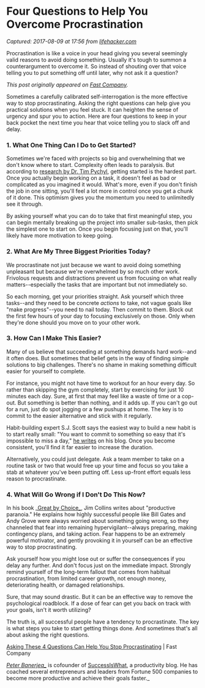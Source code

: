 # Four Questions to Help You Overcome Procrastination

_Captured: 2017-08-09 at 17:56 from [lifehacker.com](http://lifehacker.com/four-questions-to-help-you-overcome-procrastination-1784833178)_

Procrastination is like a voice in your head giving you several seemingly valid reasons to avoid doing something. Usually it's tough to summon a counterargument to overcome it. So instead of shouting over that voice telling you to put something off until later, why not ask it a question?

_This post originally appeared on [Fast Company](http://www.fastcompany.com/3058529/how-to-be-a-success-at-everything/asking-these-4-questions-can-help-you-stop-procrastinating)._

Sometimes a carefully calibrated self-interrogation is the more effective way to stop procrastinating. Asking the right questions can help give you practical solutions when you feel stuck. It can heighten the sense of urgency and spur you to action. Here are four questions to keep in your back pocket the next time you hear that voice telling you to slack off and delay.

### 1\. What One Thing Can I Do to Get Started?

Sometimes we're faced with projects so big and overwhelming that we don't know where to start. Complexity often leads to paralysis. But according to [research by Dr. Tim Pychyl](https://www.psychologytoday.com/blog/dont-delay/200803/just-get-started), getting started is the hardest part. Once you actually begin working on a task, it doesn't feel as bad or complicated as you imagined it would. What's more, even if you don't finish the job in one sitting, you'll feel a lot more in control once you get a chunk of it done. This optimism gives you the momentum you need to unlimitedly see it through.

By asking yourself what you can do to take that first meaningful step, you can begin mentally breaking up the project into smaller sub-tasks, then pick the simplest one to start on. Once you begin focusing just on that, you'll likely have more motivation to keep going.

### 2\. What Are My Three Biggest Priorities Today?

We procrastinate not just because we want to avoid doing something unpleasant but because we're overwhelmed by so much other work. Frivolous requests and distractions prevent us from focusing on what really matters--especially the tasks that are important but not immediately so.

So each morning, get your priorities straight. Ask yourself which three tasks--and they need to be concrete _actions_ to take, not vague goals like "make progress"--you need to nail today. Then commit to them. Block out the first few hours of your day to focusing exclusively on those. Only when they're done should you move on to your other work.

### 3\. How Can I Make This Easier?

Many of us believe that succeeding at something demands hard work--and it often does. But sometimes that belief gets in the way of finding simple solutions to big challenges. There's no shame in making something difficult easier for yourself to complete.

For instance, you might not have time to workout for an hour every day. So rather than skipping the gym completely, start by exercising for just 10 minutes each day. Sure, at first that may feel like a waste of time or a cop-out. But something is better than nothing, and it adds up. If you can't go out for a run, just do spot jogging or a few pushups at home. The key is to commit to the easier alternative and stick with it regularly.

Habit-building expert S.J. Scott says the easiest way to build a new habit is to start really small: "You want to commit to something so easy that it's impossible to miss a day," [he writes](http://www.developgoodhabits.com/how-to-form-a-habit-in-8-easy-steps/) on his blog. Once you become consistent, you'll find it far easier to increase the duration.

Alternatively, you could just delegate. Ask a team member to take on a routine task or two that would free up your time and focus so you take a stab at whatever you've been putting off. Less up-front effort equals less reason to procrastinate.

### 4\. What Will Go Wrong if I Don't Do This Now?

In his book _[Great by Choice_](https://www.amazon.com/Great-Choice-Uncertainty-Luck-Why-Despite/dp/0062120999?tag=lifehackeramzn-20&ascsubtag=361ab5e020a45f56ca671a3e124bd659b2d3e5ee&rawdata=%5Bt%7Clink%5Bp%7C1784833178%5Ba%7C0062120999%5Bau%7C494647335%5Bb%7Clifehacker), Jim Collins writes about "productive paranoia." He explains how highly successful people like Bill Gates and Andy Grove were always worried about something going wrong, so they channeled that fear into remaining hypervigilant--always preparing, making contingency plans, and taking action. Fear happens to be an extremely powerful motivator, and gently provoking it in yourself can be an effective way to stop procrastinating.

Ask yourself how you might lose out or suffer the consequences if you delay any further. And don't focus just on the immediate impact. Strongly remind yourself of the long-term fallout that comes from habitual procrastination, from limited career growth, not enough money, deteriorating health, or damaged relationships.

Sure, that may sound drastic. But it can be an effective way to remove the psychological roadblock. If a dose of fear can get you back on track with your goals, isn't it worth utilizing?

The truth is, all successful people have a tendency to procrastinate. The key is what steps you take to start getting things done. And sometimes that's all about asking the right questions.

[Asking These 4 Questions Can Help You Stop Procrastinating](http://www.fastcompany.com/3058529/how-to-be-a-success-at-everything/asking-these-4-questions-can-help-you-stop-procrastinating) | Fast Company

_[Peter Banerjea_](https://twitter.com/successiswhat)_ is cofounder of [SuccessIsWhat](http://successiswhat.com/), a productivity blog. He has coached several entrepreneurs and leaders from Fortune 500 companies to become more productive and achieve their goals faster._
